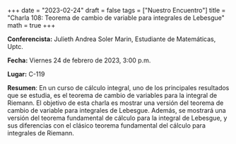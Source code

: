 +++
date  = "2023-02-24"
draft = false
tags  = ["Nuestro Encuentro"]
title = "Charla 108: Teorema de cambio de variable para integrales de Lebesgue"
math  = true
+++

**Conferencista:**  Julieth Andrea Soler Marin, Estudiante de Matemáticas, Uptc.

**Fecha:** Viernes 24 de febrero de 2023, 3:00 p.m.

**Lugar:** C-119

**Resumen**: En un curso de cálculo integral, uno de los principales resultados que se estudia, es el teorema de cambio de variables para la integral de Riemann. El objetivo de esta charla es mostrar una versión del teorema de cambio de variable para integrales de Lebesgue. Además, se mostrará una versión del teorema fundamental de cálculo para la integral de Lebesgue, y sus diferencias con el clásico teorema fundamental del cálculo para integrales de Riemann.
